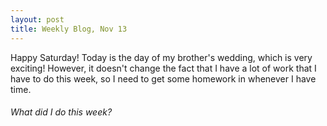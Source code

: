 ```yaml
---
layout: post
title: Weekly Blog, Nov 13
---
```


Happy Saturday! Today is the day of my brother's wedding, which is very exciting! However, it doesn't change the fact that I have a lot of work that I have to do this week, so I need to get some homework in whenever I have time.

###### What did I do this week?
